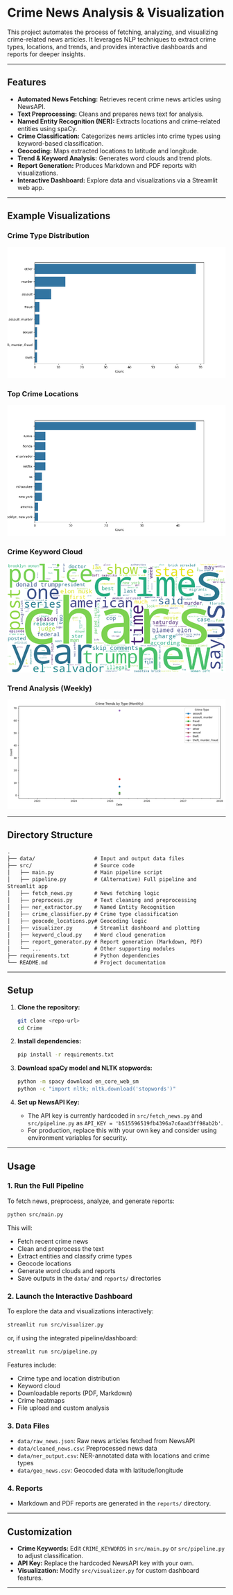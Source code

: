 # Crime News Analysis & Visualization

This project automates the process of fetching, analyzing, and visualizing crime-related news articles. It leverages NLP techniques to extract crime types, locations, and trends, and provides interactive dashboards and reports for deeper insights.

---

## Features

- **Automated News Fetching:** Retrieves recent crime news articles using NewsAPI.
- **Text Preprocessing:** Cleans and prepares news text for analysis.
- **Named Entity Recognition (NER):** Extracts locations and crime-related entities using spaCy.
- **Crime Classification:** Categorizes news articles into crime types using keyword-based classification.
- **Geocoding:** Maps extracted locations to latitude and longitude.
- **Trend & Keyword Analysis:** Generates word clouds and trend plots.
- **Report Generation:** Produces Markdown and PDF reports with visualizations.
- **Interactive Dashboard:** Explore data and visualizations via a Streamlit web app.

---

## Example Visualizations

### Crime Type Distribution
![Crime Type Distribution](src/data/crime_type_distribution.png)

### Top Crime Locations
![Top Crime Locations](src/data/top_crime_locations.png)

### Crime Keyword Cloud
![Crime Keyword Cloud](src/crime_keyword_cloud.png)

### Trend Analysis (Weekly)
![Trend Analysis Weekly](src/data/trend_analysis_monthly.png)

---

## Directory Structure

```
.
├── data/                   # Input and output data files
├── src/                    # Source code
│   ├── main.py             # Main pipeline script
│   ├── pipeline.py         # (Alternative) Full pipeline and Streamlit app
│   ├── fetch_news.py       # News fetching logic
│   ├── preprocess.py       # Text cleaning and preprocessing
│   ├── ner_extractor.py    # Named Entity Recognition
│   ├── crime_classifier.py # Crime type classification
│   ├── geocode_locations.py# Geocoding logic
│   ├── visualizer.py       # Streamlit dashboard and plotting
│   ├── keyword_cloud.py    # Word cloud generation
│   ├── report_generator.py # Report generation (Markdown, PDF)
│   └── ...                 # Other supporting modules
├── requirements.txt        # Python dependencies
└── README.md               # Project documentation
```

---

## Setup

1. **Clone the repository:**
   ```bash
   git clone <repo-url>
   cd Crime
   ```

2. **Install dependencies:**
   ```bash
   pip install -r requirements.txt
   ```

3. **Download spaCy model and NLTK stopwords:**
   ```bash
   python -m spacy download en_core_web_sm
   python -c "import nltk; nltk.download('stopwords')"
   ```

4. **Set up NewsAPI Key:**
   - The API key is currently hardcoded in `src/fetch_news.py` and `src/pipeline.py` as `API_KEY = 'b515596519fb4396a7c6aad3ff98ab2b'`.
   - For production, replace this with your own key and consider using environment variables for security.

---

## Usage

### 1. Run the Full Pipeline

To fetch news, preprocess, analyze, and generate reports:

```bash
python src/main.py
```

This will:
- Fetch recent crime news
- Clean and preprocess the text
- Extract entities and classify crime types
- Geocode locations
- Generate word clouds and reports
- Save outputs in the `data/` and `reports/` directories

### 2. Launch the Interactive Dashboard

To explore the data and visualizations interactively:

```bash
streamlit run src/visualizer.py
```

or, if using the integrated pipeline/dashboard:

```bash
streamlit run src/pipeline.py
```

Features include:
- Crime type and location distribution
- Keyword cloud
- Downloadable reports (PDF, Markdown)
- Crime heatmaps
- File upload and custom analysis

### 3. Data Files

- `data/raw_news.json`: Raw news articles fetched from NewsAPI
- `data/cleaned_news.csv`: Preprocessed news data
- `data/ner_output.csv`: NER-annotated data with locations and crime types
- `data/geo_news.csv`: Geocoded data with latitude/longitude

### 4. Reports

- Markdown and PDF reports are generated in the `reports/` directory.

---

## Customization

- **Crime Keywords:** Edit `CRIME_KEYWORDS` in `src/main.py` or `src/pipeline.py` to adjust classification.
- **API Key:** Replace the hardcoded NewsAPI key with your own.
- **Visualization:** Modify `src/visualizer.py` for custom dashboard features.

---


